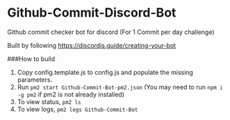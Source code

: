 # Github-Commit-Discord-Bot
Github commit checker bot for discord (For 1 Commit per day challenge)

Built by following https://discordjs.guide/creating-your-bot

###How to build
1. Copy  config.template.js to config.js and populate the missing parameters.
2. Run ```pm2 start Github-Commit-Bot-pm2.json``` (You may need to run ```npm i -g pm2``` if pm2 is not already installed)
3. To view status, ```pm2 ls```
4. To view logs, ```pm2 logs Github-Commit-Bot```